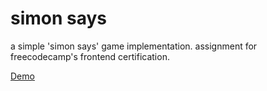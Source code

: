 # simon says

a simple 'simon says' game implementation. assignment for freecodecamp's frontend certification.

[Demo](https://blackmesacode.github.io/freecodecamp-simon/)
